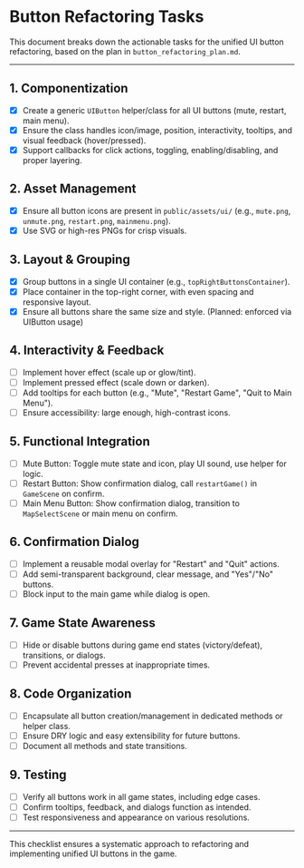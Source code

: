 # Button Refactoring Tasks

This document breaks down the actionable tasks for the unified UI button refactoring, based on the plan in `button_refactoring_plan.md`.

---

## 1. Componentization
- [x] Create a generic `UIButton` helper/class for all UI buttons (mute, restart, main menu).
- [x] Ensure the class handles icon/image, position, interactivity, tooltips, and visual feedback (hover/pressed).
- [x] Support callbacks for click actions, toggling, enabling/disabling, and proper layering.

## 2. Asset Management
- [x] Ensure all button icons are present in `public/assets/ui/` (e.g., `mute.png`, `unmute.png`, `restart.png`, `mainmenu.png`).
- [x] Use SVG or high-res PNGs for crisp visuals.

## 3. Layout & Grouping
- [x] Group buttons in a single UI container (e.g., `topRightButtonsContainer`).
- [x] Place container in the top-right corner, with even spacing and responsive layout.
- [x] Ensure all buttons share the same size and style. (Planned: enforced via UIButton usage)

## 4. Interactivity & Feedback
- [ ] Implement hover effect (scale up or glow/tint).
- [ ] Implement pressed effect (scale down or darken).
- [ ] Add tooltips for each button (e.g., "Mute", "Restart Game", "Quit to Main Menu").
- [ ] Ensure accessibility: large enough, high-contrast icons.

## 5. Functional Integration
- [ ] Mute Button: Toggle mute state and icon, play UI sound, use helper for logic.
- [ ] Restart Button: Show confirmation dialog, call `restartGame()` in `GameScene` on confirm.
- [ ] Main Menu Button: Show confirmation dialog, transition to `MapSelectScene` or main menu on confirm.

## 6. Confirmation Dialog
- [ ] Implement a reusable modal overlay for "Restart" and "Quit" actions.
- [ ] Add semi-transparent background, clear message, and "Yes"/"No" buttons.
- [ ] Block input to the main game while dialog is open.

## 7. Game State Awareness
- [ ] Hide or disable buttons during game end states (victory/defeat), transitions, or dialogs.
- [ ] Prevent accidental presses at inappropriate times.

## 8. Code Organization
- [ ] Encapsulate all button creation/management in dedicated methods or helper class.
- [ ] Ensure DRY logic and easy extensibility for future buttons.
- [ ] Document all methods and state transitions.

## 9. Testing
- [ ] Verify all buttons work in all game states, including edge cases.
- [ ] Confirm tooltips, feedback, and dialogs function as intended.
- [ ] Test responsiveness and appearance on various resolutions.

---

This checklist ensures a systematic approach to refactoring and implementing unified UI buttons in the game.
